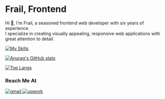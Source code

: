 <h1>Frail, Frontend</h1>
<p>
   Hi 👋, I'm Frail, a seasoned frontend web developer with six years of experience. 
   <br />
   I specialize in creating visually appealing, responsive web applications with great attention to detail.
</p>

[![My Skills](https://skillicons.dev/icons?i=git,html,css,js,ts,bootstrap,tailwind,svelte,react,gatsby,nextjs,graphql,wordpress)](https://github.com/frailsb)

[![Anurag's GitHub stats](https://github-readme-stats.vercel.app/api?username=frailsb&bg_color=0d1117&text_color=c9d1d9&title_color=ff6665&border_radius=6px&border_color=21262d&show_icons=true&icon_color=ff6665&count_private=true&disable_animations=true&custom_title=Github%20Stats&include_all_commits=true)](https://github.com/frailsb)

[![Top Langs](https://github-readme-stats.vercel.app/api/top-langs/?username=frailsb&layout=compact&langs_count=10&bg_color=0d1117&text_color=c9d1d9&title_color=ff6665&border_radius=6px&border_color=21262d)](https://github.com/frailsb)

<h3>Reach Me At</h3>
<p>
  <a href="mailto:hello@frail.dev">
      <img alt="gmail" src="https://img.shields.io/badge/-Gmail-EA4335?style=flat&logo=gmail&logoColor=white" />
    </a>
  <a href="https://www.upwork.com/freelancers/~01c7889b512a0fa907">
    <img alt="upwork" src="https://img.shields.io/badge/-Upwork-6FDA44?style=flat&logo=upwork&logoColor=white" />
  </a>
</p>
